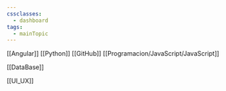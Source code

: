 ```yaml
---
cssclasses:
  - dashboard
tags:
  - mainTopic
---
```

[[Angular]]
[[Python]]
[[GitHub]]
[[Programacion/JavaScript/JavaScript]]

[[DataBase]]

[[UI_UX]]